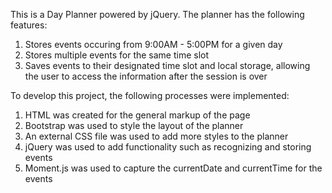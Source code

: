 This is a Day Planner powered by jQuery. The planner has the following features:

1. Stores events occuring from 9:00AM - 5:00PM for a given day
2. Stores multiple events for the same time slot
3. Saves events to their designated time slot and local storage, allowing the user to access the information after the session is over

To develop this project, the following processes were implemented:
1. HTML was created for the general markup of the page
2. Bootstrap was used to style the layout of the planner
3. An external CSS file was used to add more styles to the planner
4. jQuery was used to add functionality such as recognizing and storing events
5. Moment.js was used to capture the currentDate and currentTime for the events
